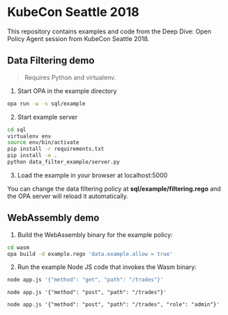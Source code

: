 # KubeCon Seattle 2018

This repository contains examples and code from the Deep Dive: Open Policy Agent
session from KubeCon Seattle 2018.

## Data Filtering demo

> Requires Python and virtualenv.

1. Start OPA in the example directory

```bash
opa run -w -s sql/example
```

2. Start example server

```bash
cd sql
virtualenv env
source env/bin/activate
pip install -r requirements.txt
pip install -e .
python data_filter_example/server.py
```

3. Load the example in your browser at localhost:5000

You can change the data filtering policy at **sql/example/filtering.rego** and
the OPA server will reload it automatically.

## WebAssembly demo

1. Build the WebAssembly binary for the example policy:

```bash
cd wasm
opa build -d example.rego 'data.example.allow = true'
```

2. Run the example Node JS code that invokes the Wasm binary:

```bash
node app.js '{"method": "get", "path": "/trades"}'
```

```
node app.js '{"method": "post", "path": "/trades"}'
```

```
node app.js '{"method": "post", "path": "/trades", "role": "admin"}'
```
